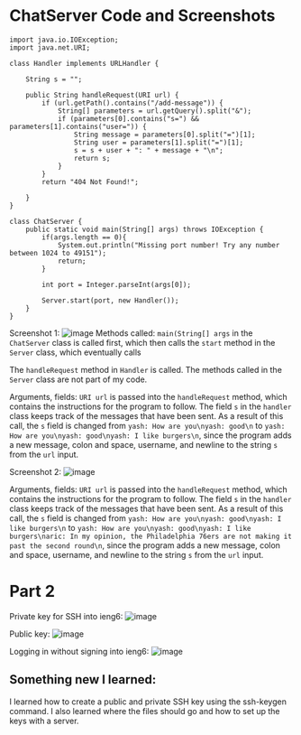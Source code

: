 # ChatServer Code and Screenshots
```
import java.io.IOException;
import java.net.URI;

class Handler implements URLHandler {

    String s = "";

    public String handleRequest(URI url) {
        if (url.getPath().contains("/add-message")) {
            String[] parameters = url.getQuery().split("&");
            if (parameters[0].contains("s=") && parameters[1].contains("user=")) {
                String message = parameters[0].split("=")[1];
                String user = parameters[1].split("=")[1];
                s = s + user + ": " + message + "\n";
                return s;
            }
        }
        return "404 Not Found!";
        
    }
}

class ChatServer {
    public static void main(String[] args) throws IOException {
        if(args.length == 0){
            System.out.println("Missing port number! Try any number between 1024 to 49151");
            return;
        }

        int port = Integer.parseInt(args[0]);

        Server.start(port, new Handler());
    }
}
```

Screenshot 1:
![image](https://github.com/aric-1/cse15l-lab-reports/assets/156359530/17d8af66-792f-45bc-b232-bd1bb3095192)
Methods called: 
  `main(String[] args` in the `ChatServer` class is called first, which then calls the `start` method in the `Server` class, which eventually calls
  
  
  The `handleRequest` method in `Handler` is called. The methods called in the `Server` class are not part of my code.
  
Arguments, fields: `URI url` is passed  into the `handleRequest` method, which contains the instructions for the program to follow. 
The field `s` in the  `handler` class keeps track of the messages that have been sent. As a result of this call, the `s` field is changed
from `yash: How are you\nyash: good\n` to `yash: How are you\nyash: good\nyash: I like burgers\n`, since the program adds 
a new message, colon and space, username, and newline to the string `s` from the `url` input.


Screenshot 2:
![image](https://github.com/aric-1/cse15l-lab-reports/assets/156359530/cf93da52-f6f1-470d-890d-27bb54782dc0)

Arguments, fields: `URI url` is passed  into the `handleRequest` method, which contains the instructions for the program to follow. 
The field `s` in the  `handler` class keeps track of the messages that have been sent. As a result of this call, the `s` field is changed
from `yash: How are you\nyash: good\nyash: I like burgers\n` to 
`yash: How are you\nyash: good\nyash: I like burgers\naric: In my opinion, the Philadelphia 76ers are not making it past the second round\n`, 
since the program adds a new message, colon and space, username, and newline to the string `s` from the `url` input.

# Part 2

Private key for SSH into ieng6:
![image](https://github.com/aric-1/cse15l-lab-reports/assets/156359530/7210d6d4-965d-4852-8e85-e51377eba080)


Public key:
![image](https://github.com/aric-1/cse15l-lab-reports/assets/156359530/6b11e4aa-1a96-4e3e-9799-084d8c502d7b)


Logging in without signing into ieng6:
![image](https://github.com/aric-1/cse15l-lab-reports/assets/156359530/fdcc5338-3d7a-489b-910f-1422777da522)

## Something new I learned:

I learned how to create a public and private SSH key using the ssh-keygen command. I also learned where the files should go
and how to set up the keys with a server.




